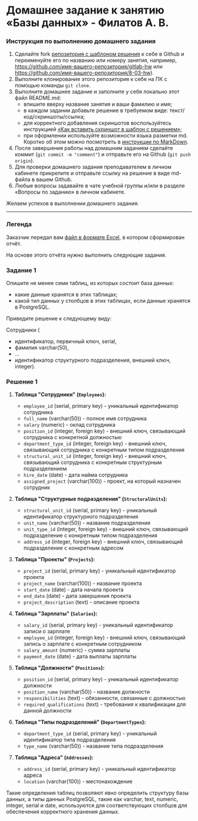 # Домашнее задание к занятию «Базы данных» - Филатов А. В.

### Инструкция по выполнению домашнего задания

1. Сделайте fork [репозитория c шаблоном решения](https://github.com/netology-code/sys-pattern-homework) к себе в Github и переименуйте его по названию или номеру занятия, например, https://github.com/имя-вашего-репозитория/gitlab-hw или https://github.com/имя-вашего-репозитория/8-03-hw).
2. Выполните клонирование этого репозитория к себе на ПК с помощью команды `git clone`.
3. Выполните домашнее задание и заполните у себя локально этот файл README.md:
   - впишите вверху название занятия и ваши фамилию и имя;
   - в каждом задании добавьте решение в требуемом виде: текст/код/скриншоты/ссылка;
   - для корректного добавления скриншотов воспользуйтесь инструкцией [«Как вставить скриншот в шаблон с решением»](https://github.com/netology-code/sys-pattern-homework/blob/main/screen-instruction.md);
   - при оформлении используйте возможности языка разметки md. Коротко об этом можно посмотреть в [инструкции по MarkDown](https://github.com/netology-code/sys-pattern-homework/blob/main/md-instruction.md).
4. После завершения работы над домашним заданием сделайте коммит (`git commit -m "comment"`) и отправьте его на Github (`git push origin`).
5. Для проверки домашнего задания преподавателем в личном кабинете прикрепите и отправьте ссылку на решение в виде md-файла в вашем Github.
6. Любые вопросы задавайте в чате учебной группы и/или в разделе «Вопросы по заданию» в личном кабинете.

Желаем успехов в выполнении домашнего задания.

---
### Легенда

Заказчик передал вам [файл в формате Excel](https://github.com/netology-code/sdb-homeworks/blob/main/resources/hw-12-1.xlsx), в котором сформирован отчёт. 

На основе этого отчёта нужно выполнить следующие задания.

### Задание 1

Опишите не менее семи таблиц, из которых состоит база данных:

- какие данные хранятся в этих таблицах;
- какой тип данных у столбцов в этих таблицах, если данные хранятся в PostgreSQL.

Приведите решение к следующему виду:

Сотрудники (

- идентификатор, первичный ключ, serial,
- фамилия varchar(50),
- ...
- идентификатор структурного подразделения, внешний ключ, integer).

### Решение 1
1. **Таблица "Сотрудники" (`Employees`):**
   - `employee_id` (serial, primary key) - уникальный идентификатор сотрудника
   - `full_name` (varchar(50)) - полное имя сотрудника
   - `salary` (numeric) - оклад сотрудника
   - `position_id` (integer, foreign key) - внешний ключ, связывающий сотрудника с конкретной должностью
   - `department_type_id` (integer, foreign key) - внешний ключ, связывающий сотрудника с конкретным типом подразделения
   - `structural_unit_id` (integer, foreign key) - внешний ключ, связывающий сотрудника с конкретным структурным подразделением
   - `hire_date` (date) - дата найма сотрудника
   - `assigned_project` (varchar(100)) - проект, на который назначен сотрудник

2. **Таблица "Структурные подразделения" (`StructuralUnits`):**
   - `structural_unit_id` (serial, primary key) - уникальный идентификатор структурного подразделения
   - `unit_name` (varchar(50)) - название подразделения
   - `unit_type_id` (integer, foreign key) - внешний ключ, связывающий подразделение с конкретным типом подразделения
   - `address_id` (integer, foreign key) - внешний ключ, связывающий подразделение с конкретным адресом

3. **Таблица "Проекты" (`Projects`):**
   - `project_id` (serial, primary key) - уникальный идентификатор проекта
   - `project_name` (varchar(100)) - название проекта
   - `start_date` (date) - дата начала проекта
   - `end_date` (date) - дата завершения проекта
   - `project_description` (text) - описание проекта

4. **Таблица "Зарплаты" (`Salaries`):**
   - `salary_id` (serial, primary key) - уникальный идентификатор записи о зарплате
   - `employee_id` (integer, foreign key) - внешний ключ, связывающий запись о зарплате с конкретным сотрудником
   - `salary_amount` (numeric) - сумма зарплаты
   - `payment_date` (date) - дата выплаты зарплаты

5. **Таблица "Должности" (`Positions`):**
   - `position_id` (serial, primary key) - уникальный идентификатор должности
   - `position_name` (varchar(50)) - название должности
   - `responsibilities` (text) - обязанности, связанные с должностью
   - `required_qualifications` (text) - требования к квалификации для данной должности

6. **Таблица "Типы подразделений" (`DepartmentTypes`):**
   - `department_type_id` (serial, primary key) - уникальный идентификатор типа подразделения
   - `type_name` (varchar(50)) - название типа подразделения

7. **Таблица "Адреса" (`Addresses`):**
   - `address_id` (serial, primary key) - уникальный идентификатор адреса
   - `location` (varchar(100)) - местонахождение


Такие определения таблиц позволяют явно определить структуру базы данных, а типы данных PostgreSQL, такие как varchar, text, numeric, integer, serial и date, используются для соответствующих столбцов для обеспечения корректного хранения данных.